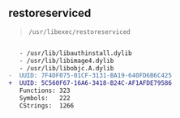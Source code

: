 ## restoreserviced

> `/usr/libexec/restoreserviced`

```diff

   - /usr/lib/libauthinstall.dylib
   - /usr/lib/libimage4.dylib
   - /usr/lib/libobjc.A.dylib
-  UUID: 7F4DF075-01CF-3131-BA19-640FD6B6C425
+  UUID: 5C560F67-16A6-3418-B24C-AF1AFDE79586
   Functions: 323
   Symbols:   222
   CStrings:  1266

```
